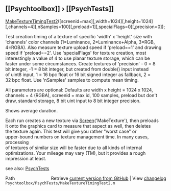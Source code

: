 ## [[Psychtoolbox]] &#8250; [[PsychTests]]

[MakeTextureTimingTest2](MakeTextureTimingTest2)([screenid=max][,width=1024][,height=1024][,channels=4][,nSamples=100][,preload=1][,specialFlags=0][,precision=0]);  
  
Test creation timing of a texture of specific 'width' x 'height' size with  
'channels' color channels (1=Luminance, 2=Luminance+Alpha, 3=RGB,  
4=RGBA). Also measure texture upload speed if 'preload==1' and drawing  
speed if 'preload==2'. Use 'specialFlags' for texture creation, most  
interestingly a value of 4 to use planar texture storage, which can be  
faster under some circumstances. Create textures of 'precision' - 0 = 8  
bit integer, -1 = 8 bit integer, but created from double() input instead  
of uint8 input, 1 = 16 bpc float or 16 bit signed integer as fallback, 2 =  
32 bpc float. Use 'nSamples' samples to compute mean timing.  
  
All parameters are optional: Defaults are width x height = 1024 x 1024,  
channels = 4 (RGBA), screenid = max id, 100 samples, preload but don't  
draw, standard storage, 8 bit uint input to 8 bit integer precision.  
  
Shows average duration.  
  
Each run creates a new texture via [Screen](Screen)('MakeTexture'), then preloads  
it onto the graphics card to measure that aspect as well, then deletes  
the texture again. This test will give you rather "worst case" or  
upper-bound numbers on texture management time. In many cases, processing  
of textures of similar size will be faster due to all kinds of internal  
optimizations. Your mileage may vary (TM), but it provides a rough  
impression at least.  
  
see also: [PsychTests](PsychTests)  




<div class="code_header" style="text-align:right;">
  <span style="float:left;">Path&nbsp;&nbsp;</span> <span class="counter">Retrieve <a href=
  "https://raw.github.com/Psychtoolbox-3/Psychtoolbox-3/beta/Psychtoolbox/PsychTests/MakeTextureTimingTest2.m">current version from GitHub</a> | View <a href=
  "https://github.com/Psychtoolbox-3/Psychtoolbox-3/commits/beta/Psychtoolbox/PsychTests/MakeTextureTimingTest2.m">changelog</a></span>
</div>
<div class="code">
  <code>Psychtoolbox/PsychTests/MakeTextureTimingTest2.m</code>
</div>

